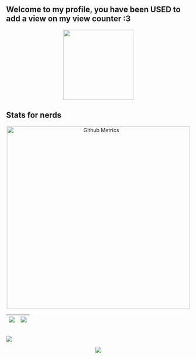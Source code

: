 ## Welcome to my profile, you have been USED to add a view on my view counter :3

<p align="center">
  <img width="192" height="192" src="https://user-images.githubusercontent.com/79518089/141609256-ddcafafa-dca0-4cc3-b203-008e441ae2a2.gif">
</p>

## Stats for nerds

<p>
  
  <p align="center">

<img width="500" src="https://metrics.lecoq.io/string-dot-byte" alt="Github Metrics">
  
<br>

</p>
  
  |![](https://github-readme-stats.vercel.app/api?username=string-dot-byte&&show_icons=true&title_color=ffffff&icon_color=bb2acf&text_color=daf7dc&bg_color=151515)|![](https://github-readme-stats.vercel.app/api/top-langs/?username=string-dot-byte&layout=compact&theme=tokyonight&langs_count=10)|
|-|-|
  
  
  <br>
  <img style="vertical-align: middle;" src="https://activity-graph.herokuapp.com/graph?username=string-dot-byte&theme=noctis-minimus">
  <br>
  
  <p align="center">
    <img style="text-align:center;" src="https://komarev.com/ghpvc/?username=string-dot-byte&style=flat-square">
  </p>
</p>
